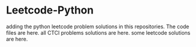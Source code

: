 # Leetcode-Python
adding the python leetcode problem solutions in this repositories. 
The code files are here.
all CTCI problems solutions are here.
some leetcode solutions are here.






















































































































